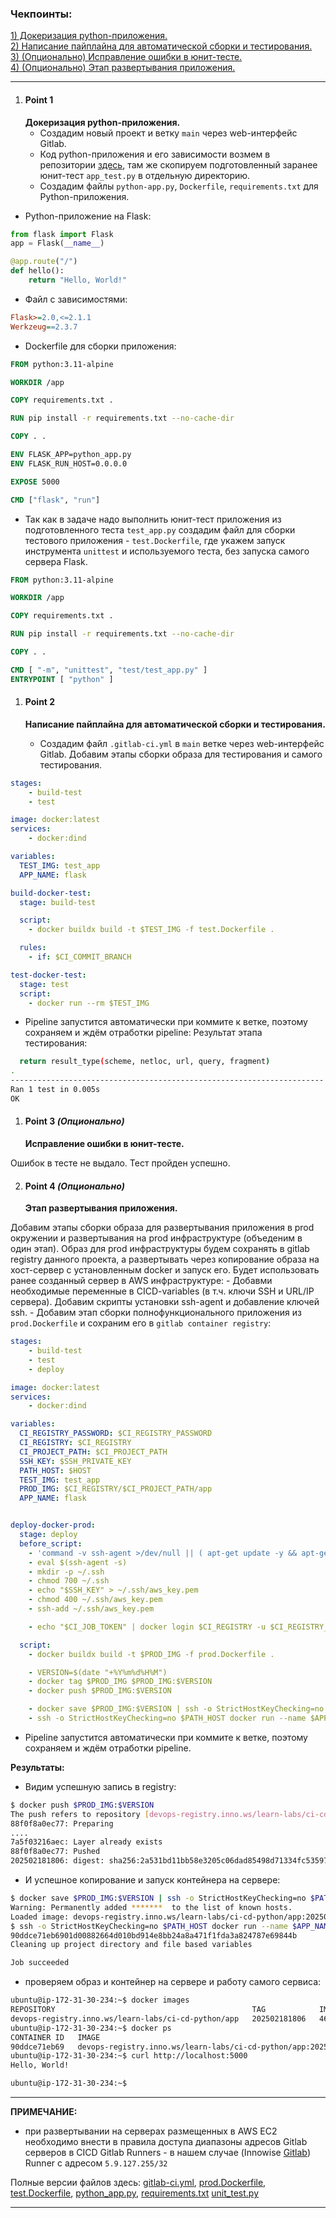 ### Чекпоинты:

[1) Докеризация python-приложения.](#point-1)  
[2) Написание пайплайна для автоматической сборки и тестирования.](#point-2)  
[3) (Опционально) Исправление ошибки в юнит-тесте.](#point-3)  
[4) (Опционально) Этап развертывания приложения.](#point-4)  

---

1. #### Point 1  
   **Докеризация python-приложения.**
     - Создадим новый проект и ветку `main` через web-интерфейс Gitlab.
     - Код python-приложения и его зависимости возмем в репозитории  [здесь](https://devops-gitlab.inno.ws/cicd/4.12.git), там же скопируем подготовленный заранее юнит-тест `app_test.py` в отдельную директорию.
     - Создадим файлы `python-app.py`, `Dockerfile`, `requirements.txt` для Python-приложения.
- Python-приложение на Flask:
```py
from flask import Flask
app = Flask(__name__)

@app.route("/")
def hello():
    return "Hello, World!"
```
- Файл с зависимостями:
```ini
Flask>=2.0,<=2.1.1
Werkzeug==2.3.7
```
- Dockerfile для сборки приложения:
```dockerfile
FROM python:3.11-alpine

WORKDIR /app

COPY requirements.txt .

RUN pip install -r requirements.txt --no-cache-dir

COPY . .

ENV FLASK_APP=python_app.py
ENV FLASK_RUN_HOST=0.0.0.0

EXPOSE 5000

CMD ["flask", "run"]
```
- Так как в задаче надо выполнить юнит-тест приложения из подготовленного теста `test_app.py` создадим файл для сборки тестового приложения - `test.Dockerfile`, где укажем запуск инструмента `unittest` и используемого теста, без запуска самого сервера Flask.
```dockerfile
FROM python:3.11-alpine

WORKDIR /app

COPY requirements.txt .

RUN pip install -r requirements.txt --no-cache-dir

COPY . .

CMD [ "-m", "unittest", "test/test_app.py" ]
ENTRYPOINT [ "python" ]
```

1. #### Point 2  
   **Написание пайплайна для автоматической сборки и тестирования.**  
  
     - Создадим  файл `.gitlab-ci.yml` в `main` ветке через web-интерфейс Gitlab. Добавим этапы сборки образа для тестирования и самого тестирования.
```yaml
stages:
    - build-test
    - test

image: docker:latest
services:
    - docker:dind

variables:
  TEST_IMG: test_app
  APP_NAME: flask

build-docker-test:
  stage: build-test

  script:
    - docker buildx build -t $TEST_IMG -f test.Dockerfile .

  rules:
    - if: $CI_COMMIT_BRANCH

test-docker-test:
  stage: test
  script:
    - docker run --rm $TEST_IMG

```

- Pipeline запустится автоматически при коммите к ветке, поэтому сохраняем и ждём отработки pipeline:
Результат этапа тестирования:
```bash
  return result_type(scheme, netloc, url, query, fragment)
.
----------------------------------------------------------------------
Ran 1 test in 0.005s
OK
```

1. #### Point 3  *(Опционально)* 
   **Исправление ошибки в юнит-тесте.**  
 
Ошибок в тесте не выдало. Тест пройден успешно.

2. #### Point 4  *(Опционально)*  
   **Этап развертывания приложения.**  
 
  Добавим этапы сборки образа для развертывания приложения в prod окружении и развертывания на prod инфраструктуре (объеденим в один этап). Образ для prod инфраструктуры будем сохранять в gitlab registry данного проекта, а развертывать через копирование образа на хост-сервер с установленным docker и запуск его. Будет использовать ранее созданный сервер в AWS инфраструктуре:
     - Добавми необходимые переменные в CICD-variables (в т.ч. ключи SSH и URL/IP сервера). Добавим скрипты установки ssh-agent и добавление ключей ssh. 
     - Добавим этап сборки полнофункционального приложения из `prod.Dockerfile` и сохраним его в `gitlab container registry`:
  
```yaml
stages:
    - build-test
    - test
    - deploy

image: docker:latest
services:
    - docker:dind

variables:
  CI_REGISTRY_PASSWORD: $CI_REGISTRY_PASSWORD
  CI_REGISTRY: $CI_REGISTRY
  CI_PROJECT_PATH: $CI_PROJECT_PATH
  SSH_KEY: $SSH_PRIVATE_KEY
  PATH_HOST: $HOST
  TEST_IMG: test_app
  PROD_IMG: $CI_REGISTRY/$CI_PROJECT_PATH/app
  APP_NAME: flask


deploy-docker-prod:
  stage: deploy
  before_script:
    - 'command -v ssh-agent >/dev/null || ( apt-get update -y && apt-get install openssh-client -y )'
    - eval $(ssh-agent -s)
    - mkdir -p ~/.ssh
    - chmod 700 ~/.ssh
    - echo "$SSH_KEY" > ~/.ssh/aws_key.pem
    - chmod 400 ~/.ssh/aws_key.pem
    - ssh-add ~/.ssh/aws_key.pem

    - echo "$CI_JOB_TOKEN" | docker login $CI_REGISTRY -u $CI_REGISTRY_USER --password-stdin

  script:
    - docker buildx build -t $PROD_IMG -f prod.Dockerfile .

    - VERSION=$(date "+%Y%m%d%H%M")
    - docker tag $PROD_IMG $PROD_IMG:$VERSION
    - docker push $PROD_IMG:$VERSION

    - docker save $PROD_IMG:$VERSION | ssh -o StrictHostKeyChecking=no $PATH_HOST docker load
    - ssh -o StrictHostKeyChecking=no $PATH_HOST docker run --name $APP_NAME -d -p 5000:5000 $PROD_IMG:$VERSION 

```
- Pipeline запустится автоматически при коммите к ветке, поэтому сохраняем и ждём отработки pipeline.

**Результаты:**

- Видим успешную запись в registry:

```bash
$ docker push $PROD_IMG:$VERSION
The push refers to repository [devops-registry.inno.ws/learn-labs/ci-cd-python/app]
88f0f8a0ec77: Preparing
....
7a5f03216aec: Layer already exists
88f0f8a0ec77: Pushed
202502181806: digest: sha256:2a531bd11bb58e3205c06dad85498d71334fc53597543c4755f59ccc7e89bb97 size: 1990
```
- И успешное копирование и запуск контейнера на сервере:
```bash
$ docker save $PROD_IMG:$VERSION | ssh -o StrictHostKeyChecking=no $PATH_HOST docker load
Warning: Permanently added *******  to the list of known hosts.
Loaded image: devops-registry.inno.ws/learn-labs/ci-cd-python/app:202502181806
$ ssh -o StrictHostKeyChecking=no $PATH_HOST docker run --name $APP_NAME -d -p 5000:5000 $PROD_IMG:$VERSION
90ddce71eb6901d00882664d010bd914e8bb24a8a471f1fda3a824787e69844b
Cleaning up project directory and file based variables

Job succeeded
```
 - проверяем образ и контейнер на сервере и работу самого сервиса:
```bash
ubuntu@ip-172-31-30-234:~$ docker images
REPOSITORY                                            TAG            IMAGE ID       CREATED         SIZE
devops-registry.inno.ws/learn-labs/ci-cd-python/app   202502181806   4619db9c1937   4 minutes ago   69.3MB
ubuntu@ip-172-31-30-234:~$ docker ps
CONTAINER ID   IMAGE                                                              COMMAND                  CREATED         STATUS                       PORTS                                       NAMES
90ddce71eb69   devops-registry.inno.ws/learn-labs/ci-cd-python/app:202502181806   "flask run"              4 minutes ago   Up 4 minutes                 0.0.0.0:5000->5000/tcp, :::5000->5000/tcp   flask
ubuntu@ip-172-31-30-234:~$ curl http://localhost:5000
Hello, World!

ubuntu@ip-172-31-30-234:~$

```
---
**ПРИМЕЧАНИЕ:**
- при развертывании на серверах размещенных в AWS EC2 необходимо внести в правила доступа диапазоны адресов Gitlab серверов в CICD Gitlab Runners - в нашем случае (Innowise [Gitlab](https://devops-gitlab.inno.ws/)) Runner с адресом `5.9.127.255/32`


Полные версии файлов здесь: [gitlab-ci.yml](.gitlab-ci.yml), [prod.Dockerfile](prod.Dockerfile), [test.Dockerfile](test.Dockerfile), [python_app.py](python_app.py), [requirements.txt](requirements.txt) [unit_test.py](test/unit_test.py)

---


